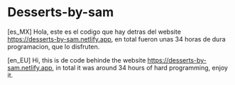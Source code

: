 # Desserts-by-sam
[es_MX]
Hola, este es el codigo que hay detras del website https://desserts-by-sam.netlify.app, en total fueron unas 34 horas de dura programacion, que lo disfruten.

[en_EU]
Hi, this is de code behinde the website https://desserts-by-sam.netlify.app, in total it was around 34 hours of hard programming, enjoy it.
